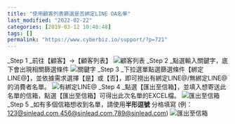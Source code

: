 ```yaml
---
title: "使用顧客列表篩選是否綁定LINE OA名單"
last_modified: "2022-02-22"
categories: [2019-03-12 10:48:48]
tags: []
permalink: "https://www.cyberbiz.io/support/?p=721"
---
```


_Step 1  _前往【顧客】→【顧客列表】 ![顧客列表](https://www.cyberbiz.co/support/wp-content/uploads/2019/03/LINE-filter-1.png) _Step 2  _點選輸入關鍵字，底下會出現相關篩選條件
![關鍵字](https://www.cyberbiz.co/support/wp-content/uploads/2019/03/LINE-filter-2.png) _Step 3
_下拉選單點選篩選條件【綁定LINE@】，並依據需求選擇【是】或【否】，即可撈出有綁定LINE@/無綁定LINE@的消費者名單。
![有綁定LINE@](https://www.cyberbiz.co/support/wp-content/uploads/2019/03/LINE-filter-3.png) _Step 4  _點選【匯出至信箱】，並填入想寄送此名單的信箱，點選【匯出至信箱】可得出此次名單的EXCEL檔。
![匯出至信箱](https://www.cyberbiz.co/support/wp-content/uploads/2019/03/LINE-filter-4.png) _Step 5  _如有多個信箱想收到名單，請使用**半形逗號** 分格填寫
(例：123@sinlead.com,456@sinlead.com,789@sinlead.com)
![匯出至信箱](https://www.cyberbiz.co/support/wp-content/uploads/2019/03/LINE-filter-5.png)

